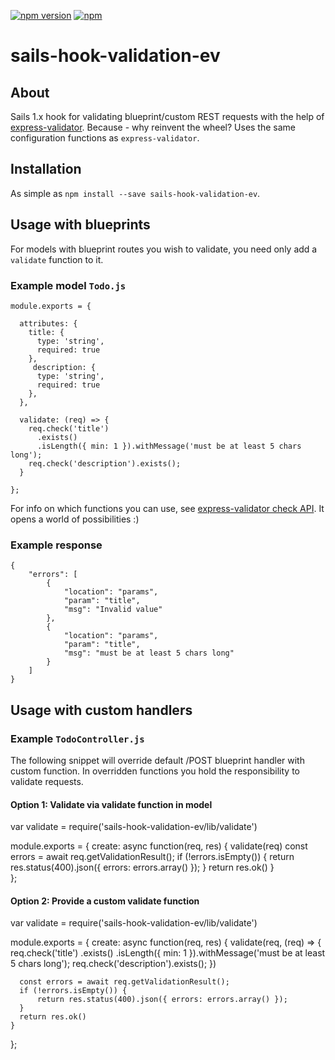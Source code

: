 [![npm version](https://badge.fury.io/js/sails-hook-validation-ev.svg)](https://badge.fury.io/js/sails-hook-validation-ev)
[![npm](https://img.shields.io/npm/dt/sails-hook-validation-ev.svg)]()

# sails-hook-validation-ev

## About

Sails 1.x hook for validating blueprint/custom REST requests with the help of [express-validator](). Because - why reinvent the wheel? Uses the same configuration functions as `express-validator`.

## Installation

As simple as `npm install --save sails-hook-validation-ev`.

## Usage with blueprints

For models with blueprint routes you wish to validate, you need only add a `validate` function to it.

### Example model `Todo.js`

    module.exports = {

      attributes: {
        title: {    
          type: 'string',   
          required: true    
        },  
         description: { 
          type: 'string',   
          required: true    
        },
      },

      validate: (req) => {
        req.check('title')
          .exists()
          .isLength({ min: 1 }).withMessage('must be at least 5 chars long');
        req.check('description').exists();
      }

    };

For info on which functions you can use, see [express-validator check API](https://express-validator.github.io/docs/check-api.html). It opens a world of possibilities :)

### Example response

    {
        "errors": [
            {
                "location": "params",
                "param": "title",
                "msg": "Invalid value"
            },
            {
                "location": "params",
                "param": "title",
                "msg": "must be at least 5 chars long"
            }
        ]
    }

## Usage with custom handlers

### Example `TodoController.js`

The following snippet will override default /POST blueprint handler with custom function. In overridden functions you hold the responsibility to validate requests.

#### Option 1: Validate via validate function in model

  var validate = require('sails-hook-validation-ev/lib/validate')

  module.exports = {
    create: async function(req, res) {
      validate(req)
      const errors = await req.getValidationResult();
      if (!errors.isEmpty()) {
          return res.status(400).json({ errors: errors.array() });
      }
      return res.ok()
    }  
  };


#### Option 2: Provide a custom validate function

  var validate = require('sails-hook-validation-ev/lib/validate')

  module.exports = {
    create: async function(req, res) {
      validate(req, (req) => {
        req.check('title')
          .exists()
          .isLength({ min: 1 }).withMessage('must be at least 5 chars long');
        req.check('description').exists();
      })

      const errors = await req.getValidationResult();
      if (!errors.isEmpty()) {
          return res.status(400).json({ errors: errors.array() });
      }
      return res.ok()
    }  
  };